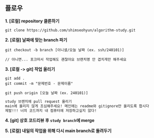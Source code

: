 ## 플로우
**1. [로컬] repository 클론하기**
```
git clone https://github.com/shimseohyun/algorithm-study.git
```

**2. [로컬] 날짜에 맞는 branch 파기**
```
git checkout -b branch [이니셜/오늘 날짜 (ex. ssh/240101)]

// 아니면... 포크떠서 작업해도 괜찮아요 브랜치명 안 겹치게만 해주세요
```

**3. [로컬 -> git] 작업 올리기**
```
git add .
git commit -m "문제번호 - 문제이름"

git push origin [오늘 날짜 (ex. 240101)]
```

```md
study 브랜치에 pull request 올리기
main에 올리지 않게 조심해주세요! 메인에는 readme와 gitignore만 올리도록 합시다 
제발!!! 너의 코드까지 내 컴퓨터에 저장하고싶지 않다!
```

**4. [git] 상호 코드리뷰 후 `study branch`에 merge**

**5. [로컬] 내일의 작업을 위해 다시 main branch로 돌려두기**

